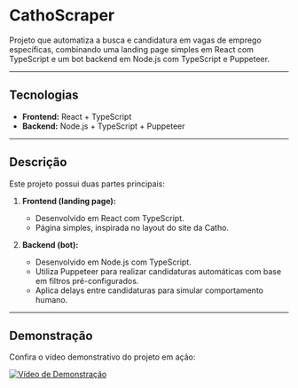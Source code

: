 # CathoScraper

Projeto que automatiza a busca e candidatura em vagas de emprego específicas, combinando uma landing page simples em React com TypeScript e um bot backend em Node.js com TypeScript e Puppeteer.

---

## Tecnologias

- **Frontend:** React + TypeScript 
- **Backend:** Node.js + TypeScript + Puppeteer  

---

## Descrição

Este projeto possui duas partes principais:

1. **Frontend (landing page):**  
   - Desenvolvido em React com TypeScript.  
   - Página simples, inspirada no layout do site da Catho.

2. **Backend (bot):**  
   - Desenvolvido em Node.js com TypeScript.  
   - Utiliza Puppeteer para realizar candidaturas automáticas com base em filtros pré-configurados.  
   - Aplica delays entre candidaturas para simular comportamento humano.

---

## Demonstração

Confira o vídeo demonstrativo do projeto em ação:

[![Vídeo de Demonstração](https://img.youtube.com/vi/SEU_VIDEO_ID/maxresdefault.jpg)](https://www.linkedin.com/feed/update/urn:li:activity:7360973326803984384/)
